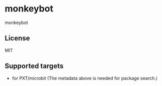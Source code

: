 # monkeybot

monkeybot

## License

MIT

## Supported targets

* for PXT/microbit
(The metadata above is needed for package search.)

